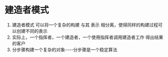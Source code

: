 # 建造者模式
1. 建造者模式 可以将一个复杂的构建 与其 表示 相分离，使得同样的构建过程可以创建不同的表示
2. 实际上，一个指挥者，一个建造者，一个使用指挥者调用建造者工作 得出结果的客户
3. 分步骤构建一个复杂的对象----分步骤是一个稳定算法